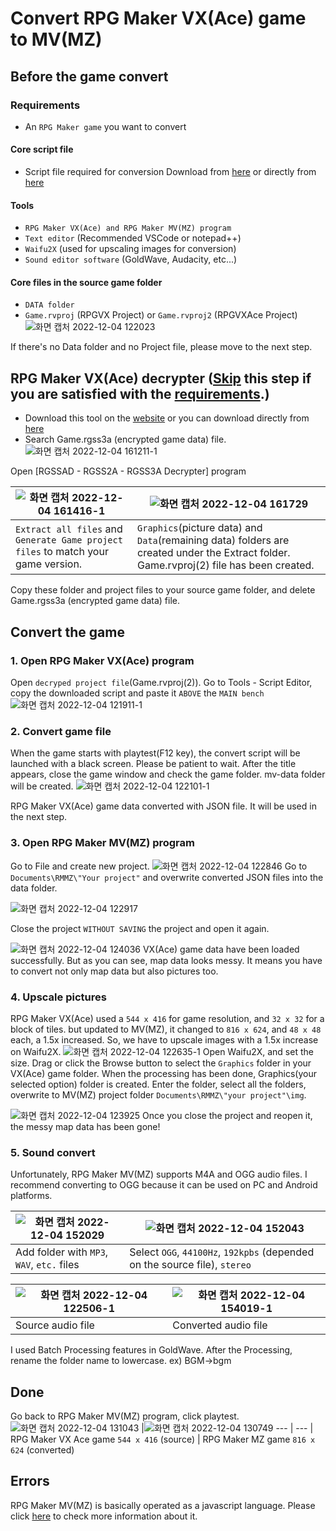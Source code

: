 # Convert RPG Maker VX(Ace) game to MV(MZ)

## Before the game convert
### Requirements
- An `RPG Maker game` you want to convert
#### Core script file
- Script file required for conversion
Download from [here](https://forums.rpgmakerweb.com/index.php?threads/vx-ace-to-mv-converter.45296) or directly from [here](https://pastebin.com/dl/MBxUzQwP)
#### Tools
- `RPG Maker VX(Ace) and RPG Maker MV(MZ) program`
- `Text editor` (Recommended VSCode or notepad++)
- `Waifu2X` (used for upscaling images for conversion)
- `Sound editor software` (GoldWave, Audacity, etc...)
#### Core files in the source game folder
- `DATA folder`
- `Game.rvproj` (RPGVX Project) or `Game.rvproj2` (RPGVXAce Project)
![화면 캡처 2022-12-04 122023](https://user-images.githubusercontent.com/65770938/205474301-9c0bc625-6027-450a-9c44-fd8157bd2708.png)

If there's no Data folder and no Project file, please move to the next step.

## RPG Maker VX(Ace) decrypter ([Skip](https://github.com/Udtshi/RPG-Maker-converter/blob/main/README.md#Convert-the-game) this step if you are satisfied with the [requirements](https://github.com/Udtshi/RPG-Maker-converter#requirements).)
- Download this tool on the [website](http://rpgcrisis.net/forums/files/file/65-rgssad-rgss2a-rgss3a-decrypter/) or you can download directly from [here](https://github.com/Udtshi/RPG-Maker-converter/releases)
- Search Game.rgss3a (encrypted game data) file.
![화면 캡처 2022-12-04 161211-1](https://user-images.githubusercontent.com/65770938/205479010-b450547e-9d66-4083-85c4-62bab643f1b5.png)

Open [RGSSAD - RGSS2A - RGSS3A Decrypter] program

![화면 캡처 2022-12-04 161416-1](https://user-images.githubusercontent.com/65770938/205479113-514c876d-dbf4-4ebf-8c5b-b835eccba899.png) |![화면 캡처 2022-12-04 161729](https://user-images.githubusercontent.com/65770938/205479114-587b2428-b213-4b71-b6a4-11903e979caf.png)
---| ---|
`Extract all files` and `Generate Game project files` to match your game version. | `Graphics`(picture data) and `Data`(remaining data) folders are created under the Extract folder. Game.rvproj(2) file has been created.

Copy these folder and project files to your source game folder, and delete Game.rgss3a (encrypted game data) file.

## Convert the game
### 1. Open RPG Maker VX(Ace) program
  Open `decryped project file`(Game.rvproj(2)). Go to Tools - Script Editor, copy the downloaded script and paste it `ABOVE` the `MAIN bench`
![화면 캡처 2022-12-04 121911-1](https://user-images.githubusercontent.com/65770938/205475688-4c51743a-8528-41c1-a4a3-c846f7b3aa6b.png)


### 2. Convert game file
  When the game starts with playtest(F12 key), the convert script will be launched with a black screen. Please be patient to wait.
  After the title appears, close the game window and check the game folder. mv-data folder will be created.
![화면 캡처 2022-12-04 122101-1](https://user-images.githubusercontent.com/65770938/205475945-0da81c94-5842-4cd4-a929-87223633efb9.png)

RPG Maker VX(Ace) game data converted with JSON file. It will be used in the next step.


### 3. Open RPG Maker MV(MZ) program
  Go to File and create new project.
![화면 캡처 2022-12-04 122846](https://user-images.githubusercontent.com/65770938/205476114-e0b31a5b-e419-4be5-9aa1-7f5e8c3bc4bf.png)
  Go to `Documents\RMMZ\"Your project"` and overwrite converted JSON files into the data folder.

![화면 캡처 2022-12-04 122917](https://user-images.githubusercontent.com/65770938/205476123-69f7fdf2-b801-485b-80eb-995a1015db05.png)

Close the project `WITHOUT SAVING` the project and open it again.

![화면 캡처 2022-12-04 124036](https://user-images.githubusercontent.com/65770938/205476265-e0896d59-5985-42c2-a6e1-b9c412cfcec5.png)
  VX(Ace) game data have been loaded successfully.
  But as you can see, map data looks messy. It means you have to convert not only map data but also pictures too.


### 4. Upscale pictures 
  RPG Maker VX(Ace) used a `544 x 416` for game resolution, and `32 x 32` for a block of tiles. but updated to MV(MZ), it changed to `816 x 624`, and `48 x 48` each, a 1.5x increased.
  So, we have to upscale images with a 1.5x increase on Waifu2X.
![화면 캡처 2022-12-04 122635-1](https://user-images.githubusercontent.com/65770938/205476946-5657b133-e486-4297-a732-3403a0b68bb6.png)
  Open Waifu2X, and set the size. Drag or click the Browse button to select the `Graphics` folder in your VX(Ace) game folder.
  When the processing has been done, Graphics(your selected option) folder is created. Enter the folder, select all the folders, overwrite to MV(MZ) project folder `Documents\RMMZ\"your project"\img`.
  
![화면 캡처 2022-12-04 123925](https://user-images.githubusercontent.com/65770938/205477127-e2eee6bb-38de-44ec-a8ae-ef3109724a6b.png)
Once you close the project and reopen it, the messy map data has been gone!


### 5. Sound convert
  Unfortunately, RPG Maker MV(MZ) supports M4A and OGG audio files. I recommend converting to OGG because it can be used on PC and Android platforms.

![화면 캡처 2022-12-04 152029](https://user-images.githubusercontent.com/65770938/205477443-52d3d534-4b66-4eb5-a3e9-81049fc8ce0b.png) |![화면 캡처 2022-12-04 152043](https://user-images.githubusercontent.com/65770938/205477441-2eb51689-7710-4916-8091-b37517c2d97a.png)
-- | -- |
Add folder with `MP3`, `WAV`, `etc.` files | Select `OGG`, `44100Hz`, `192kpbs` (depended on the source file), `stereo`

![화면 캡처 2022-12-04 122506-1](https://user-images.githubusercontent.com/65770938/205477329-9a73c069-25d0-437a-986e-44c0d0421ec8.png) |![화면 캡처 2022-12-04 154019-1](https://user-images.githubusercontent.com/65770938/205478139-365acaf8-0a8b-4744-8629-f72fac1b3eff.png)
-- | -- |
Source audio file | Converted audio file

I used Batch Processing features in GoldWave. After the Processing, rename the folder name to lowercase. ex) BGM->bgm

## Done
Go back to RPG Maker MV(MZ) program, click playtest.
![화면 캡처 2022-12-04 131043](https://user-images.githubusercontent.com/65770938/205479689-aeccfd44-0f77-475e-85fd-86a2617409fe.png) |![화면 캡처 2022-12-04 130749](https://user-images.githubusercontent.com/65770938/205479692-b3f6df90-dc60-4e49-a6bd-7fc15423eccb.png)
--- | --- |
RPG Maker VX Ace game `544 x 416` (source) | RPG Maker MZ game `816 x 624` (converted)

## Errors
RPG Maker MV(MZ) is basically operated as a javascript language.
Please click [here](https://github.com/Udtshi/RPG-Maker-converter/wiki/Reported-errors) to check more information about it.
